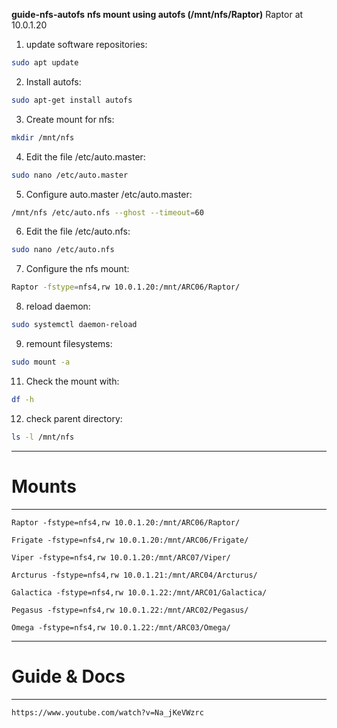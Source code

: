 **guide-nfs-autofs**
**nfs mount using autofs (/mnt/nfs/Raptor)**
Raptor at 10.0.1.20

1. update software repositories:
```bash
sudo apt update
```

2. Install autofs:
```bash
sudo apt-get install autofs
```

3. Create mount for nfs:
```bash
mkdir /mnt/nfs
```

4. Edit the file /etc/auto.master:
```bash
sudo nano /etc/auto.master
```

5. Configure auto.master /etc/auto.master:
```bash
/mnt/nfs /etc/auto.nfs --ghost --timeout=60
```

6. Edit the file /etc/auto.nfs:
```bash
sudo nano /etc/auto.nfs
```

7. Configure the nfs mount:
```bash
Raptor -fstype=nfs4,rw 10.0.1.20:/mnt/ARC06/Raptor/
```

8. reload daemon:
```bash
sudo systemctl daemon-reload
```

9.  remount filesystems:
```bash
sudo mount -a
```

11.  Check the mount with:
```bash
df -h
```

12.  check parent directory:
```bash
ls -l /mnt/nfs
```



------
# Mounts
---
``` 
Raptor -fstype=nfs4,rw 10.0.1.20:/mnt/ARC06/Raptor/
```

```
Frigate -fstype=nfs4,rw 10.0.1.20:/mnt/ARC06/Frigate/
```

```
Viper -fstype=nfs4,rw 10.0.1.20:/mnt/ARC07/Viper/
```

```    
Arcturus -fstype=nfs4,rw 10.0.1.21:/mnt/ARC04/Arcturus/
```

```
Galactica -fstype=nfs4,rw 10.0.1.22:/mnt/ARC01/Galactica/
```

```
Pegasus -fstype=nfs4,rw 10.0.1.22:/mnt/ARC02/Pegasus/
```

```
Omega -fstype=nfs4,rw 10.0.1.22:/mnt/ARC03/Omega/
```



-------
# Guide & Docs
---
```
https://www.youtube.com/watch?v=Na_jKeVWzrc
```
